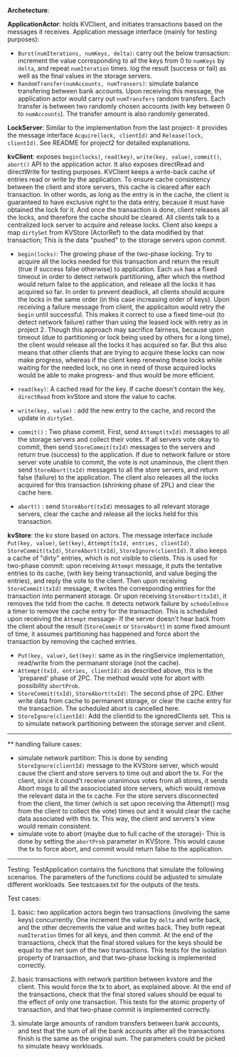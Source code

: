 **Archetecture**:

**ApplicationActor**: holds KVClient, and initiates transactions based on the messages it receives. Application message interface (mainly for testing purposes):
* `Burst(numIterations, numKeys, delta)`: carry out the below transaction: increment the value corresponding to all the keys from 0 to `numKeys` by `delta`, and repeat `numIteration` times. log the result (success or fail) as well as the final values in the storage servers.
* `RandomTransfer(numAccounts, numTransers)`: simulate balance transfering between bank accounts. Upon receiving this message, the application actor would carry out `numTransfers` random transfers. Each transfer is between two randomly chosen accounts (with key between 0 to `numAccounts`). The transfer amount is also randomly generated.


**LockServer**: Similar to the implementation from the last project- it provides the message interface `Acquire(lock, clientId)` and `Release(lock, clientId)`. See README for project2 for detailed explanations.  
 
**kvClient**: exposes `begin(locks)`, `read(key)`, `write(key, value)`, `commit()`, `abort()` API to the application actor. It also exposes directRead and directWrite for testing purposes. KVClient keeps a write-back cache of entries read or write by the application. To ensure cache consistency between the client and store servers, this cache is cleared after each transaction. In other words, as long as the entry is in the cache, the client is guaranteed to have exclusive right to the data entry, because it must have obtained the lock for it. And once the transaction is done, client releases all the locks, and therefore the cache should be cleared. All clients talk to a centralized lock server to acquire and release locks. Client also keeps a map `dirtySet` from KVStore (ActorRef) to the data modified by that transaction; This is the data "pushed" to the storage servers upon commit.  
* `begin(locks)`: The growing phase of the two-phase locking. Try to acquire all the locks needed for this transaction and return the result (true if success false otherwise) to application. 
Each `ask` has a fixed timeout in order to detect network partitioning, after which the method would return false to the application, and release all the locks it has acquired so far. 
In order to prevent deadlock, all clients should acquire the locks in the same order (in this case increasing order of keys). 
Upon receiving a failure message from client, the applicaiton would retry the `begin` until successful. This makes it correct to use a fixed time-out (to detect network failure) rather than using the leased lock with retry as in project 2. Though this approach may sacrifice fairness, because upon timeout (due to partitioning or lock being used by others for a long time), the client would release all the locks it has acquired so far. But this also means that other clients that are trying to acquire these locks can now make progress, whereas if the client keep renewing these locks while waiting for the needed lock, no one in need of those acquired locks would be able to make progress- and thus would be more efficient. 

* `read(key)`: A cached read for the key. If cache doesn't contain the key, `directRead` from kvStore and store the value to cache. 
* `write(key, value)` : add the new entry to the cache, and record the update in `dirtySet`.
* `commit()` : Two phase commit. First, send `Attempt(txId)` messages to all the storage servers and collect their votes. If all servers vote okay to commit, then send `StoreCommit(txId)` messages to the servers and return true (success) to the application. If due to network failure or store server vote unable to commit, the vote is not unaminous, the client then send `StoreAbort(txId)` messages to all the store servers, and return false (failure) to the application. The client also releases all the locks acquired for this transaction (shrinking phase of 2PL) and clear the cache here. 
* `abort()` : send `StoreAbort(txId)` messages to all relevant storage servers, clear the cache and release all the locks held for this transaction.

**kvStore**: the kv store based on actors. The message interface include `Put(key, value)`, `Get(key)`, `Attempt(txId, entries, clientId)`, `StoreCommit(txId)`, `StoreAbort(txId)`, `StoreIgnore(clientId)`. It also keeps a cache of "dirty" entries, which is not visible to clients. This is used for two-phase commit: upon receiving `Attempt` message, it puts the tentative entries to its cache, (with key being transactionId, and value beging the entries), and reply the vote to the client. Then upon receiving `StoreCommit(txId)` message, it writes the corresponding entries for the transaction into permanent storage. Or upon receiving `StoreAbort(txId)`, it removes the txId from the cache.
It detects network failure by `scheduleOnce` a timer to remove the cache entry for the transaction. This is scheduled upon receiving the `Attempt` message- If the server doesn't hear back from the client about the result (`StoreCommit` or `StoreAbort`) in some fixed amount of time, it assumes partitioning has happened and force abort the transaction by removing the cached entries.   
* `Put(key, value)`, `Get(key)`: same as in the ringService implementation, read/write from the permanant storage (not the cache).
* `Attempt(txId, entries, clientId)`: as described above, this is the 'prepared' phase of 2PC. The method would vote for abort with possibility `abortProb`. 
* `StoreCommit(txId)`, `StoreAbort(txId)`: The second phse of 2PC. Either write data from cache to permanent storage, or clear the cache entry for the transaction. The scheduled abort is cancelled here.
* `StoreIgnore(clientId)`: Add the clientId to the ignoredClients set. This is to simulate network partitioning between the storage server and client.

---------------------------------------------------
** handling failure cases:
* simulate network partition: This is done by sending `StoreIgnore(clientId)` message to the KVStore server, which would cause the client and store servers to time out and abort the tx. For the client, since it cound't receive unanimous votes from all stores, it sends Abort msgs to all the associociated store servers, which would remove the relevant data in the tx cache. For the store servers disconnected from the client, the timer (which is set upon receiving the Attempt() msg from the client to collect the vote) times out and it would clear the cache data associated with this tx. This way, the client and servers's view would remain consistent.   
* simulate vote to abort (maybe due to full cache of the storage)- This is done by setting the `abortProb` parameter in KVStore. This would cause the tx to force abort, and commit would return false to the application. 

---------------------------------------------------
Testing: 
TestApplication contains the functions that simulate the following scenarios. The parameters of the functions could be adjusted to simulate different workloads. See testcases.txt for the outputs of the tests.

Test cases:
1. basic: two application actors begin two transactions (involving the same keys) concurrently. One increment the value by `delta` and write back, and the other decrements the value and writes back. They both repeat `numIteration` times for all keys, and then commit. At the end of the transactions, check that the final stored values for the keys should be equal to the net sum of the two transactions. This tests for the isolation property of transaction, and that two-phase locking is implemented correctly.

2. basic transactions with network partition between kvstore and the client. This would force the tx to abort, as explained above. At the end of the transactions, check that the final stored values should be equal to the effect of only one transaction. This tests for the atomic property of transaction, and that two-phase commit is implemented correctly. 

3. simulate large amounts of random transfers between bank accounts, and test that the sum of all the bank accounts after all the transactions finish is the same as the original sum. The parameters could be picked to simulate heavy workloads. 


